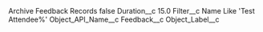 <?xml version="1.0" encoding="UTF-8"?>
<CustomMetadata xmlns="http://soap.sforce.com/2006/04/metadata" xmlns:xsi="http://www.w3.org/2001/XMLSchema-instance" xmlns:xsd="http://www.w3.org/2001/XMLSchema">
    <label>Archive Feedback Records</label>
    <protected>false</protected>
    <values>
        <field>Duration__c</field>
        <value xsi:type="xsd:double">15.0</value>
    </values>
    <values>
        <field>Filter__c</field>
        <value xsi:type="xsd:string">Name Like &apos;Test Attendee%&apos;</value>
    </values>
    <values>
        <field>Object_API_Name__c</field>
        <value xsi:type="xsd:string">Feedback__c</value>
    </values>
    <values>
        <field>Object_Label__c</field>
        <value xsi:nil="true"/>
    </values>
</CustomMetadata>
